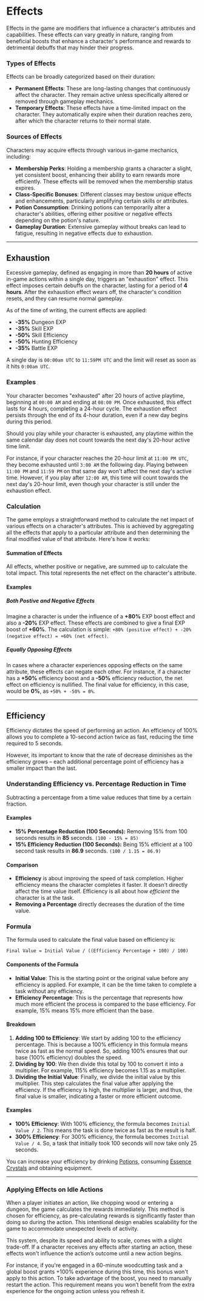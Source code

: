 # Effects

Effects in the game are modifiers that influence a character's attributes and capabilities. These effects can vary greatly in nature, ranging from beneficial boosts that enhance a character's performance and rewards to detrimental debuffs that may hinder their progress.

### Types of Effects

Effects can be broadly categorized based on their duration:

- **Permanent Effects**: These are long-lasting changes that continuously affect the character. They remain active unless specifically altered or removed through gameplay mechanics.
- **Temporary Effects**: These effects have a time-limited impact on the character. They automatically expire when their duration reaches zero, after which the character returns to their normal state.

### Sources of Effects

Characters may acquire effects through various in-game mechanics, including:

- **Membership Perks**: Holding a membership grants a character a slight, yet consistent boost, enhancing their ability to earn rewards more efficiently. These effects will be removed when the membership status expires.
- **Class-Specific Bonuses**: Different classes may bestow unique effects and enhancements, particularly amplifying certain skills or attributes.
- **Potion Consumption**: Drinking potions can temporarily alter a character's abilities, offering either positive or negative effects depending on the potion's nature.
- **Gameplay Duration**: Extensive gameplay without breaks can lead to fatigue, resulting in negative effects due to exhaustion.

------------

## Exhaustion

Excessive gameplay, defined as engaging in more than __20 hours__ of active in-game actions within a single day, triggers an "exhaustion" effect. This effect imposes certain debuffs on the character, lasting for a period of __4 hours__. After the exhaustion effect wears off, the character's condition resets, and they can resume normal gameplay.

As of the time of writing, the current effects are applied:

- __-35%__ Dungeon EXP
- __-35%__ Skill EXP 
- __-50%__ Skill Efficiency
- __-50%__ Hunting Efficiency
- __-35%__ Battle EXP

A single day is `00:00am UTC` to `11:59PM UTC` and the limit will reset as soon as it hits `0:00am UTC`.

### Examples

Your character becomes "exhausted" after 20 hours of active playtime, beginning at `00:00 AM` and ending at `08:00 PM`. Once exhausted, this effect lasts for 4 hours, completing a 24-hour cycle. The exhaustion effect persists through the end of its 4-hour duration, even if a new day begins during this period.

Should you play while your character is exhausted, any playtime within the same calendar day does not count towards the next day's 20-hour active time limit. 

For instance, if your character reaches the 20-hour limit at `11:00 PM UTC`, they become exhausted until `3:00 AM` the following day. Playing between `11:00 PM` and `11:59 PM` on that same day won't affect the next day's active time. However, if you play after `12:00 AM`, this time will count towards the next day's 20-hour limit, even though your character is still under the exhaustion effect.

### Calculation

The game employs a straightforward method to calculate the net impact of various effects on a character's attributes. This is achieved by aggregating all the effects that apply to a particular attribute and then determining the final modified value of that attribute. Here's how it works:

#### Summation of Effects

All effects, whether positive or negative, are summed up to calculate the total impact. This total represents the net effect on the character's attribute.

#### Examples
##### Both Postive and Negative Effects
 Imagine a character is under the influence of a __+80%__ EXP boost effect and also a __-20%__ EXP effect. These effects are combined to give a final EXP boost of __+60%__. The calculation is simple: `+80% (positive effect) + -20% (negative effect) = +60% (net effect)`.

##### Equally Opposing Effects
In cases where a character experiences opposing effects on the same attribute, these effects can negate each other. For instance, if a character has a __+50%__ efficiency boost and a __-50%__ efficiency reduction, the net effect on efficiency is nullified. The final value for efficiency, in this case, would be __0%__, as `+50% + -50% = 0%`.

------------

## Efficiency
Efficiency dictates the speed of performing an action. An efficiency of 100% allows you to complete a 10-second action twice as fast, reducing the time required to 5 seconds.

However, its important to know that the rate of decrease diminishes as the efficiency grows – each additional percentage point of efficiency has a smaller impact than the last.

### Understanding Efficiency vs. Percentage Reduction in Time
Subtracting a percentage from a time value reduces that time by a certain fraction.

#### Examples
- **15% Percentage Reduction (100 Seconds):** Removing 15% from 100 seconds results in __85__ seconds. `(100 - 15% = 85)`
- **15% Efficiency Reduction (100 Seconds):** Being 15% efficient at a 100 second task results in __86.9__ seconds. `(100 / 1.15 = 86.9)`

#### Comparison
- **Efficiency** is about improving the speed of task completion. Higher efficiency means the character completes it faster. It doesn't directly affect the time value itself. Efficiency is all about how _efficient_ the character is at the task.
- **Removing a Percentage** directly decreases the duration of the time value.

### Formula

The formula used to calculate the final value based on efficiency is:

`Final Value = Initial Value / ((Efficiency Percentage + 100) / 100)`

#### Components of the Formula

- **Initial Value**: This is the starting point or the original value before any efficiency is applied. For example, it can be the time taken to complete a task without any efficiency.
- **Efficiency Percentage**: This is the percentage that represents how much more efficient the process is compared to the base efficiency. For example, 15% means 15% more efficient than the base.

#### Breakdown

1. **Adding 100 to Efficiency**: We start by adding 100 to the efficiency percentage. This is because a 100% efficiency in this formula means twice as fast as the normal speed. So, adding 100% ensures that our base (100% efficiency) doubles the speed.
2. **Dividing by 100**: We then divide this total by 100 to convert it into a multiplier. For example, 115% efficiency becomes 1.15 as a multiplier.
3. **Dividing the Initial Value**: Finally, we divide the initial value by this multiplier. This step calculates the final value after applying the efficiency. If the efficiency is high, the multiplier is larger, and thus, the final value is smaller, indicating a faster or more efficient outcome.

#### Examples
- **100% Efficiency**: With 100% efficiency, the formula becomes `Initial Value / 2`. This means the task is done twice as fast as the result is half.
- **300% Efficiency**: For 300% efficiency, the formula becomes `Initial Value / 4`. So, a task that initially took 100 seconds will now take only 25 seconds.

You can increase your efficiency by drinking [Potions](/wiki/learn-more/item-types), consuming [Essence Crystals](/wiki/learn-more/item-types) and obtaining equipment.

-----

### Applying Effects on Idle Actions

When a player initiates an action, like chopping wood or entering a dungeon, the game calculates the rewards immediately. This method is chosen for efficiency, as pre-calculating rewards is significantly faster than doing so during the action. This intentional design enables scalability for the game to accommodate unexpected levels of activity.

This system, despite its speed and ability to scale, comes with a slight trade-off. If a character receives any effects after starting an action, these effects won't influence the action’s outcome until a new action begins. 

For instance, if you're engaged in a 60-minute woodcutting task and a global boost grants +100% experience during this time, this bonus won't apply to this action. To take advantage of the boost, you need to manually restart the action. This requirement means you won’t benefit from the extra experience for the ongoing action unless you refresh it.